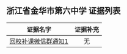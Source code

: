 浙江省金华市第六中学 证据列表
---
|证据名字|证据补充|
|:---:|:---:|
|[回校补课微信群通知1](https://github.com/No694/Fuck694/main/blacklist/zjjhdlzx/1.png)|无|
